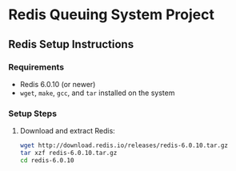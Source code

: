 # Redis Queuing System Project

## Redis Setup Instructions

### Requirements
- Redis 6.0.10 (or newer)
- `wget`, `make`, `gcc`, and `tar` installed on the system

### Setup Steps
1. Download and extract Redis:
   ```bash
   wget http://download.redis.io/releases/redis-6.0.10.tar.gz
   tar xzf redis-6.0.10.tar.gz
   cd redis-6.0.10
